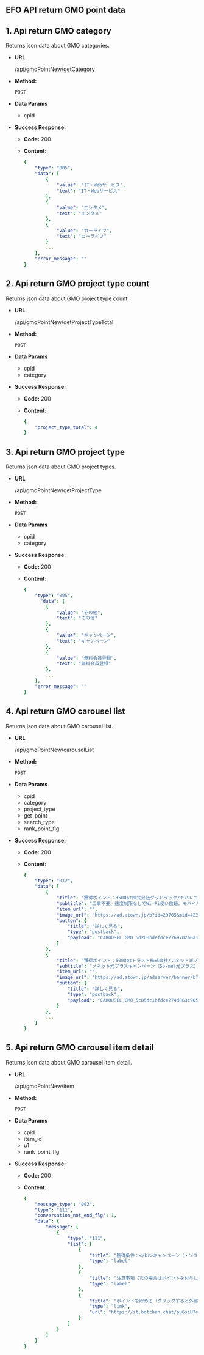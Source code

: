 ## **EFO API return GMO point data**
## 1. Api return GMO category
Returns json data about GMO categories.

- **URL**

  /api/gmoPointNew/getCategory

- **Method:**

  `POST`

- **Data Params**
  + cpid

- **Success Response:**

  - **Code:** 200
  - **Content:** 

    ```yaml
    {
        "type": "005",
        "data": [
            {
                "value": "IT・Webサービス",
                "text": "IT・Webサービス"
            },
            {
                "value": "エンタメ",
                "text": "エンタメ"
            },
            {
                "value": "カーライフ",
                "text": "カーライフ"
            }
            ...
        ],
        "error_message": ""
    }

## 2. Api return GMO project type count
Returns json data about GMO project type count.

- **URL**

  /api/gmoPointNew/getProjectTypeTotal

- **Method:**

  `POST`

- **Data Params**
  + cpid
  + category

- **Success Response:**

  - **Code:** 200
  - **Content:** 

    ```yaml
    {
        "project_type_total": 4
    }

## 3. Api return GMO project type
Returns json data about GMO project types.

- **URL**

  /api/gmoPointNew/getProjectType

- **Method:**

  `POST`

- **Data Params**
  + cpid
  + category

- **Success Response:**

  - **Code:** 200
  - **Content:** 

    ```yaml
    {
        "type": "005",
          "data": [
            {
                "value": "その他",
                "text": "その他"
            },
            {
                "value": "キャンペーン",
                "text": "キャンペーン"
            },
            {
                "value": "無料会員登録",
                "text": "無料会員登録"
            },
            ...
        ],
        "error_message": ""
    }

## 4. Api return GMO carousel list
Returns json data about GMO carousel list.

- **URL**

  /api/gmoPointNew/carouselList

- **Method:**

  `POST`

- **Data Params**
  + cpid
  + category
  + project_type
  + get_point
  + search_type
  + rank_point_flg

- **Success Response:**

  - **Code:** 200
  - **Content:** 

    ```yaml
    {
        "type": "012",
        "data": [
            {
                "title": "獲得ポイント：3500pt株式会社グッドラック/モバレコAir キャッシュバックキャンペーン",
                "subtitle": "工事不要、速度制限なしでWi-Fi使い放題。モバイルWiFiインターネットのモバレコエアーです！</br>掲載メディアも少なく、今が掲載にあたっての絶好の機会です！</br>是非、ご掲載くださいませ！",
                "item_url": "",
                "image_url": "https://ad.atown.jp/b?id=29765&mid=4232",
                "button": {
                    "title": "詳しく見る",
                    "type": "postback",
                    "payload": "CAROUSEL_GMO_5d260bdefdce2769702b0a13"
                }
            },
            {
                "title": "獲得ポイント：6000ptトラスト株式会社/ソネット光プラス</br>",
                "subtitle": "ソネット光プラスキャンペーン（So-net光プラス）を今だけ限定で実施中！</br>当サイト限定50,000円キャッシュバック受付中！さらにお友達ご紹介で30,000円進呈！",
                "item_url": "",
                "image_url": "https://ad.atown.jp/adserver/banner/b?id=25713&mid=4232",
                "button": {
                    "title": "詳しく見る",
                    "type": "postback",
                    "payload": "CAROUSEL_GMO_5c85dc1bfdce274d863c9051"
                }
            },
            ...
        ]
    }

## 5. Api return GMO carousel item detail
Returns json data about GMO carousel item detail.

- **URL**

  /api/gmoPointNew/item

- **Method:**

  `POST`

- **Data Params**
  + cpid
  + item_id
  + u1
  + rank_point_flg

- **Success Response:**

  - **Code:** 200
  - **Content:** 

    ```yaml
    {
        "message_type": "002",
        "type": "111",
        "conversation_not_end_flg": 1,
        "data": {
            "message": [
                {
                    "type": "111",
                    "list": [
                        {
                            "title": "獲得条件：</br>キャンペーン（・ソフトバンクのスマホへの乗り換え（MNP）完了確認・複数台を同時契約でも1申込みカウント）",
                            "type": "label"
                        },
                        {
                            "title": "注意事項（次の場合はポイントを付与しない場合があります）：</br>新規契約／機種変更の場合</br>スマホ以外（ガラケー・ガラホ）へのMNPの場合</br>Y!mobile、LINEモバイルなどSoftBank回線から乗り換えの場合  </br>リスティング違反の場合</br>不正・重複・乗換え未完了",
                            "type": "label"
                        },
                        {
                            "title": "ポイントを貯める（クリックすると外部サービスに移動します）",
                            "type": "link",
                            "url": "https://st.botchan.chat/pu6siH7q9?bcgmopoint=5c87d7bafdce270cdd7856b2"
                        }
                    ]
                }
            ]
        }
    }